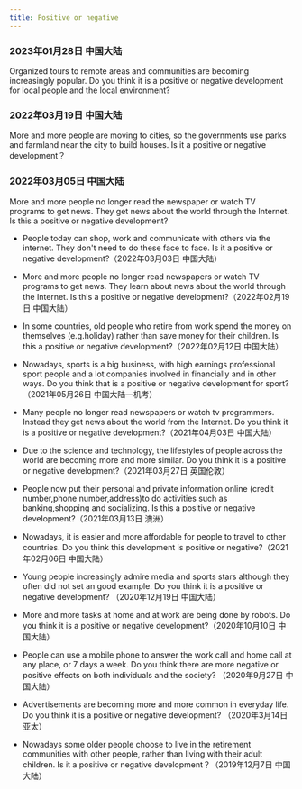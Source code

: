 ```yaml
---
title: Positive or negative
---
```

### 2023年01月28日 中国大陆
Organized tours to remote areas and communities are becoming increasingly popular. Do you think it is a positive or negative development for local people and the local environment?


### 2022年03月19日 中国大陆
More and more people are moving to cities, so the governments use parks and farmland near the city to build houses. Is it a positive or negative development？


### 2022年03月05日 中国大陆
More and more people no longer read the newspaper or watch TV programs to get news. They get news about the world through the Internet. Is this a positive or negative development? 


- People today can shop, work and communicate with others via the internet. They don't need to do these face to face. Is it a positive or negative development?（2022年03月03日 中国大陆）


- More and more people no longer read newspapers or watch TV programs to get news. They learn about news about the world through the Internet. Is this a positive or negative development?（2022年02月19日 中国大陆）


- In some countries, old people who retire from work spend the money on themselves (e.g.holiday) rather than save money for their children. Is this a positive or negative development?（2022年02月12日 中国大陆）


- Nowadays, sports is a big business, with high earnings professional sport people and a lot companies involved in financially and in other ways. Do you think that is a positive or negative development for sport?（2021年05月26日 中国大陆—机考）


- Many people no longer read newspapers or watch tv programmers. Instead they get news about the world from the Internet. Do you think it is a positive or negative development?（2021年04月03日 中国大陆）


- Due to the science and technology, the lifestyles of people across the world are becoming more and more similar. Do you think it is a positive or negative development?（2021年03月27日 英国伦敦）


- People now put their personal and private information online (credit number,phone number,address)to do activities such as banking,shopping and socializing. Is this a positive or negative development?（2021年03月13日 澳洲）


- Nowadays, it is easier and more affordable for people to travel to other countries. Do you think this development is positive or negative?（2021年02月06日 中国大陆）


- Young people increasingly admire media and sports stars although they often did not set an good example. Do you think it is a positive or negative development? （2020年12月19日 中国大陆）


- More and more tasks at home and at work are being done by robots. Do you think it is a positive or negative development?（2020年10月10日 中国大陆）


- People can use a mobile phone to answer the work call and home call at any place, or 7 days a week. Do you think there are more negative or positive effects on both individuals and the society? （2020年9月27日 中国大陆）


- Advertisements are becoming more and more common in everyday life. Do you think it is a positive or negative development? （2020年3月14日 亚太）


- Nowadays some older people choose to live in the retirement communities with other people, rather than living with their adult children. Is it a positive or negative development？（2019年12月7日 中国大陆）
